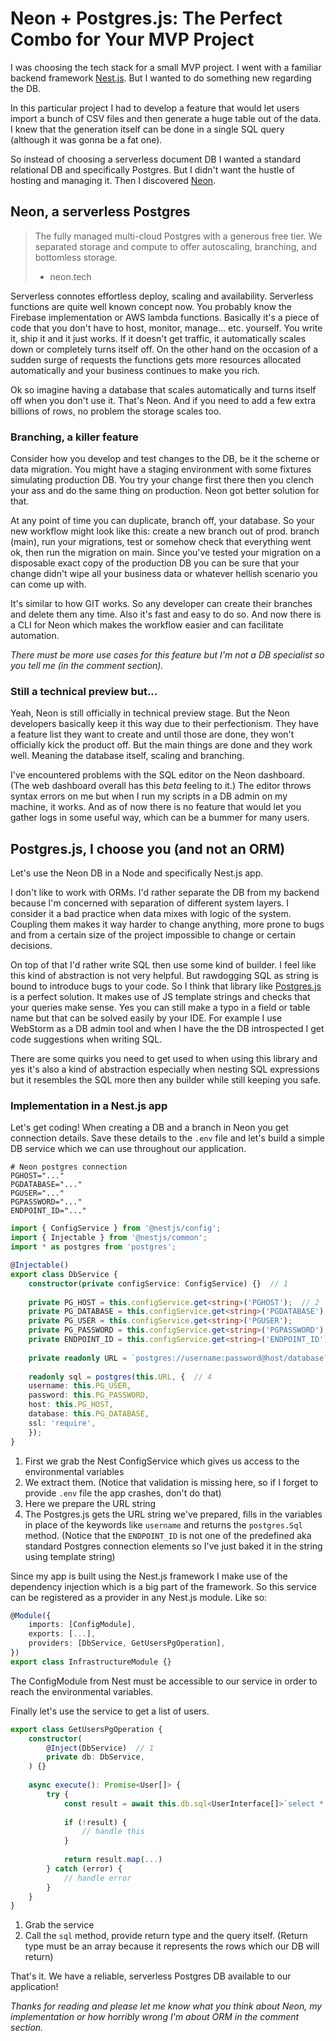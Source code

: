# Neon + Postgres.js: The Perfect Combo for Your MVP Project
I was choosing the tech stack for a small MVP project. I went with a familiar backend framework [Nest.js](https://nestjs.com/). But I wanted to do something new regarding the DB. 

In this particular project I had to develop a feature that would let users import a bunch of CSV files and then generate a huge table out of the data. I knew that the generation itself can be done in a single SQL query (although it was gonna be a fat one). 

So instead of choosing a serverless document DB I wanted a standard relational DB and specifically Postgres. But I didn't want the hustle of hosting and managing it. Then I discovered [Neon](https:\\neon.tech).

## Neon, a serverless Postgres
> The fully managed multi-cloud Postgres with a generous free tier. We separated storage and compute to offer autoscaling, branching, and bottomless storage.
> - neon.tech

Serverless connotes effortless deploy, scaling and availability. Serverless functions are quite well known concept now. You probably know the Firebase implementation or AWS lambda functions. Basically it's a piece of code that you don't have to host, monitor, manage... etc. yourself. You write it, ship it and it just works. If it doesn't get traffic, it automatically scales down or completely turns itself off. On the other hand on the occasion of a sudden surge of requests the functions gets more resources allocated automatically and your business continues to make you rich.

Ok so imagine having a database that scales automatically and turns itself off when you don't use it. That's Neon. And if you need to add a few extra billions of rows, no problem the storage scales too.

### Branching, a killer feature
Consider how you develop and test changes to the DB, be it the scheme or data migration. You might have a staging environment with some fixtures simulating production DB. You try your change first there then you clench your ass and do the same thing on production. Neon got better solution for that.

At any point of time you can duplicate, branch off, your database. So your new workflow might look like this: create a new branch out of prod. branch (main), run your migrations, test or somehow check that everything went ok, then run the migration on main. Since you've tested your migration on a disposable exact copy of the production DB you can be sure that your change didn't wipe all your business data or whatever hellish scenario you can come up with.

It's similar to how GIT works. So any developer can create their branches and delete them any time. Also it's fast and easy to do so. And now there is a CLI for Neon which makes the workflow easier and can facilitate automation.

*There must be more use cases for this feature but I'm not a DB specialist so you tell me (in the comment section).*

### Still a technical preview but...
Yeah, Neon is still officially in technical preview stage. But the Neon developers basically keep it this way due to their perfectionism. They have a feature list they want to create and until those are done, they won't officially kick the product off. But the main things are done and they work well. Meaning the database itself, scaling and branching.

I've encountered problems with the SQL editor on the Neon dashboard. (The web dashboard overall has this *beta* feeling to it.) The editor throws syntax errors on me but when I run my scripts in a DB admin on my machine, it works. And as of now there is no feature that would let you gather logs in some useful way, which can be a bummer for many users.

## Postgres.js, I choose you (and not an ORM)
Let's use the Neon DB in a Node and specifically Nest.js app.

I don't like to work with ORMs. I'd rather separate the DB from my backend because I'm concerned with separation of different system layers. I consider it a bad practice when data mixes with logic of the system. Coupling them makes it way harder to change anything, more prone to bugs and from a certain size of the project impossible to change or certain decisions.

On top of that I'd rather write SQL then use some kind of builder. I feel like this kind of abstraction is not very helpful. But rawdogging SQL as string is bound to introduce bugs to your code. So I think that library like [Postgres.js](https://github.com/porsager/postgres) is a perfect solution. It makes use of JS template strings and checks that your queries make sense. Yes you can still make a typo in a field or table name but that can be solved easily by your IDE. For example I use WebStorm as a DB admin tool and when I have the the DB introspected I get code suggestions when writing SQL.

There are some quirks you need to get used to when using this library and yes it's also a kind of abstraction especially when nesting SQL expressions but it resembles the SQL more then any builder while still keeping you safe.

### Implementation in a Nest.js app
Let's get coding! When creating a DB and a branch in Neon you get connection details. Save these details to the `.env` file and let's build a simple DB service which we can use throughout our application.
```
# Neon postgres connection  
PGHOST="..."  
PGDATABASE="..."  
PGUSER="..."  
PGPASSWORD="..."  
ENDPOINT_ID="..."
```

```TypeScript
import { ConfigService } from '@nestjs/config';  
import { Injectable } from '@nestjs/common';  
import * as postgres from 'postgres';

@Injectable()  
export class DbService {  
	constructor(private configService: ConfigService) {}  // 1
	  
	private PG_HOST = this.configService.get<string>('PGHOST');  // 2
	private PG_DATABASE = this.configService.get<string>('PGDATABASE');  
	private PG_USER = this.configService.get<string>('PGUSER');  
	private PG_PASSWORD = this.configService.get<string>('PGPASSWORD');  
	private ENDPOINT_ID = this.configService.get<string>('ENDPOINT_ID');  
	  
	private readonly URL = `postgres://username:password@host/database?options=project%3D${this.ENDPOINT_ID}`;  // 3
	  
	readonly sql = postgres(this.URL, {  // 4
	username: this.PG_USER,  
	password: this.PG_PASSWORD,  
	host: this.PG_HOST,  
	database: this.PG_DATABASE,  
	ssl: 'require',  
	});  
}
```

1. First we grab the Nest ConfigService which gives us access to the environmental variables
2. We extract them. (Notice that validation is missing here, so if I forget to provide `.env` file the app crashes, don't do that)
3. Here we prepare the URL string
4. The Postgres.js gets the URL string we've prepared, fills in the variables in place of the keywords like `username` and returns the `postgres.Sql` method. (Notice that the `ENDPOINT_ID` is not one of the predefined aka standard Postgres connection elements so I've just baked it in the string using template string)

Since my app is built using the Nest.js framework I make use of the dependency injection which is a big part of the framework. So this service can be registered as a provider in any Nest.js module. Like so:

```TypeScript
@Module({
	imports: [ConfigModule],
	exports: [...],
	providers: [DbService, GetUsersPgOperation],
})
export class InfrastructureModule {}
```

The ConfigModule from Nest must be accessible to our service in order to reach the environmental variables.

Finally let's use the service to get a list of users.
```TypeScript
export class GetUsersPgOperation {  
	constructor(  
		@Inject(DbService)  // 1
		private db: DbService,  
	) {}  
	  
	async execute(): Promise<User[]> {  
		try {  
			const result = await this.db.sql<UserInterface[]>`select * from users_table`;  // 2
			  
			if (!result) {  
				// handle this  
			}  
			  
			return result.map(...)  
		} catch (error) {  
			// handle error
		}  
	}  
}
```

1. Grab the service
2. Call the `sql` method, provide return type and the query itself. (Return type must be an array because it represents the rows which our DB will return)

That's it. We have a reliable, serverless Postgres DB available to our application!

*Thanks for reading and please let me know what you think about Neon, my implementation or how horribly wrong I'm about ORM in the comment section.*